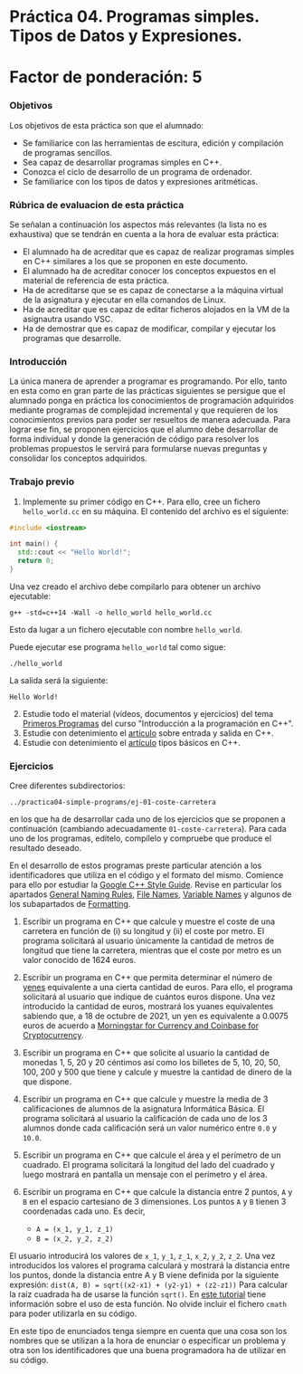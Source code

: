 # Práctica 04. Programas simples. Tipos de Datos y Expresiones.

# Factor de ponderación: 5

### Objetivos

Los objetivos de esta práctica son que el alumnado:

* Se familiarice con las herramientas de escitura, edición y compilación de programas sencillos.
* Sea capaz de desarrollar programas simples en C++.
* Conozca el ciclo de desarrollo de un programa de ordenador.
* Se familiarice con los tipos de datos y expresiones aritméticas.

### Rúbrica de evaluacion de esta práctica

Se señalan a continuación los aspectos más relevantes (la lista no es exhaustiva) que se tendrán en cuenta a la hora de evaluar esta práctica:

* El alumnado ha de acreditar que es capaz de realizar programas simples en C++ similares a los que se proponen en este documento.
* El alumnado ha de acreditar conocer los conceptos expuestos en el material de referencia de esta práctica.
* Ha de acreditarse que se es capaz de conectarse a la máquina virtual de la asignatura y ejecutar en ella comandos de Linux.
* Ha de acreditar que es capaz de editar ficheros alojados en la VM de la asignautra usando VSC.
* Ha de demostrar que es capaz de modificar, compilar y ejecutar los programas que desarrolle.

### Introducción

La única manera de aprender a programar es programando. 
Por ello, tanto en esta como en gran parte de las prácticas siguientes se persigue que el alumnado ponga en práctica los conocimientos de programación adquiridos mediante programas de complejidad incremental y que requieren de los conocimientos previos para poder ser resueltos de manera adecuada.
Para lograr ese fin, se proponen ejercicios que el alumno debe desarrollar de forma individual y donde la generación de código para resolver los problemas propuestos le servirá para formularse nuevas preguntas y consolidar los conceptos adquiridos.

### Trabajo previo

1. Implemente su primer código en C++. Para ello, cree un fichero `hello_world.cc` en su máquina. El contenido del archivo es el siguiente:
```cpp
#include <iostream>

int main() {
  std::cout << "Hello World!";
  return 0;
}
```
Una vez creado el archivo debe compilarlo para obtener un archivo ejecutable:
```
g++ -std=c++14 -Wall -o hello_world hello_world.cc
```
Esto da lugar a un fichero ejecutable con nombre `hello_world`.

Puede ejecutar ese programa `hello_world` tal como sigue:
```
./hello_world
```
La salida será la siguiente:
```
Hello World!
```
2. Estudie todo el material (vídeos, documentos y ejercicios) del tema [Primeros Programas](http://www.minidosis.org/#/temas/Cpp.PrimerosProgramas) del curso "Introducción a la programación en C++".
3. Estudie con detenimiento el [artículo](http://www.cplusplus.com/doc/tutorial/basic_io/) sobre entrada y salida en C++.
4. Estudie con detenimiento el [artículo](https://www.tutorialspoint.com/cplusplus/cpp_data_types.htm) tipos básicos en C++.

### Ejercicios 

Cree diferentes subdirectorios:
```
../practica04-simple-programs/ej-01-coste-carretera
```
en los que ha de desarrollar cada uno de los ejercicios que se proponen a continuación (cambiando adecuadamente `01-coste-carretera`).
Para cada uno de los programas, edítelo, compílelo y compruebe que produce el resultado deseado.

En el desarrollo de estos programas preste particular atención a los identificadores que utiliza en el código y el formato del mismo.
Comience para ello por estudiar la 
[Google C++ Style Guide](https://google.github.io/styleguide/cppguide.html).
Revise en particular los apartados 
[General Naming Rules](https://google.github.io/styleguide/cppguide.html#General_Naming_Rules),
[File Names](https://google.github.io/styleguide/cppguide.html#File_Names), 
[Variable Names](https://google.github.io/styleguide/cppguide.html#Variable_Names)
y algunos de los subapartados de 
[Formatting](https://google.github.io/styleguide/cppguide.html#Formatting).

1. Escribir un programa en C++ que calcule y muestre el coste de una carretera en función de (i) su longitud y (ii) el coste por metro. El programa solicitará al usuario únicamente la cantidad de metros de longitud que tiene la carretera, mientras que el coste por metro es un valor conocido de 1624 euros.

2. Escribir un programa en C++ que permita determinar el número de [yenes](https://en.wikipedia.org/wiki/Japanese_yen) equivalente a una cierta cantidad de euros. Para ello, el programa solicitará al usuario que indique de cuántos euros dispone. Una vez introducido la cantidad de euros, mostrará los yuanes equivalentes sabiendo que, a 18 de octubre de 2021, un yen es equivalente a 0.0075 euros de acuerdo a 
[Morningstar for Currency and Coinbase for Cryptocurrency](https://www.google.com/intl/en/googlefinance/disclaimer/). 

3. Escribir un programa en C++ que solicite al usuario la cantidad de monedas 1, 5, 20 y 20 céntimos así como los billetes de 5, 10, 20, 50, 100, 200 y 500 que tiene y calcule y muestre la cantidad de dinero de la que dispone. 

4. Escribir un programa en C++ que calcule y muestre la media de 3 calificaciones de alumnos de la asignatura Informática Básica. El programa solicitará al usuario la calificación de cada uno de los 3 alumnos donde cada calificación será un valor numérico entre `0.0` y `10.0`.

5. Escribir un programa en C++ que calcule el área y el perímetro de un cuadrado. El programa solicitará la longitud del lado del cuadrado y luego mostrará en pantalla un mensaje con el perímetro y el área.

6. Escribir un programa en C++ que calcule la distancia entre 2 puntos, `A` y `B` en el espacio cartesiano de 3 dimensiones. Los puntos `A` y `B` tienen 3 coordenadas cada uno. Es decir, 
   * `A = (x_1, y_1, z_1)`
   * `B = (x_2, y_2, z_2)`
   
El usuario introducirá los valores de `x_1`, `y_1`, `z_1`, `x_2`, `y_2`, `z_2`. 
Una vez introducidos los valores el programa calculará y mostrará la distancia entre los puntos, donde la distancia entre A y B viene definida por la siguiente expresión:
`dist(A, B) = sqrt((x2-x1) + (y2-y1) + (z2-z1))`
Para calcular la raíz cuadrada ha de usarse la función `sqrt()`.
En [este tutorial](https://www.programiz.com/cpp-programming/library-function/cmath/sqrt)
tiene información sobre el uso de esta función.
No olvide incluir el fichero `cmath` para poder utilizarla en su código.

En este tipo de enunciados tenga siempre en cuenta que una cosa son los nombres que se utilizan a la hora de enunciar o especificar un problema y otra son los identificadores que una buena programadora ha de utilizar en su código.

<!-- 
La respuesta a los ejercicios planteados debe encontrarse ubicado en el repositorio personal de prácticas del alumno para su consulta por parte del profesorado de la asignatura antes de comenzar la sesión de prácticas.
-->
